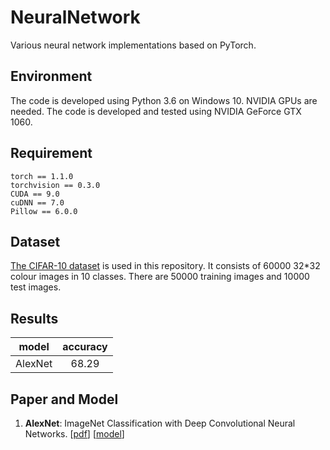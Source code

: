 # NeuralNetwork
Various neural network implementations based on PyTorch.
## Environment
The code is developed using Python 3.6 on Windows 10. NVIDIA GPUs are needed. The code is developed and tested using NVIDIA GeForce GTX 1060.
## Requirement
```
torch == 1.1.0
torchvision == 0.3.0
CUDA == 9.0
cuDNN == 7.0
Pillow == 6.0.0
```
## Dataset
[The CIFAR-10 dataset](http://www.cs.toronto.edu/~kriz/cifar.html) is used in this repository. It consists of 60000 32*32 colour images in 10 classes. There are 50000 training images and 10000 test images.
## Results
|model|accuracy|
|:---:|:---:|
|AlexNet|68.29|
## Paper and Model
1. **AlexNet**: ImageNet Classification with Deep Convolutional Neural Networks. [[pdf](http://papers.nips.cc/paper/4824-imagenet-classification-with-deep-convolutional-neural-networks.pdf)] [[model](https://drive.google.com/file/d/1rjmQa41kz4FIx1C-gQoXqA_AcWWFIh4U/view?usp=sharing)]